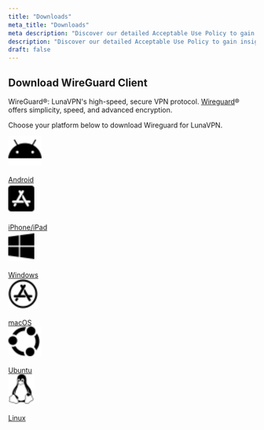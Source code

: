 ```yaml
---
title: "Downloads"
meta_title: "Downloads"
meta description: "Discover our detailed Acceptable Use Policy to gain insight into how we safeguard your personal data and guarantee your online privacy. Explore the types of information we collect, its purpose, and your rights concerning your data."
description: "Discover our detailed Acceptable Use Policy to gain insight into how we safeguard your personal data and guarantee your online privacy. Explore the types of information we collect, its purpose, and your rights concerning your data."
draft: false
---
```


## Download WireGuard Client

WireGuard&reg;: LunaVPN's high-speed, secure VPN protocol. <a href="https://www.wireguard.com/" target="_blank">Wireguard</a>&reg; offers simplicity, speed, and advanced encryption.

Choose your platform below to download Wireguard for LunaVPN.

<div class="grid grid-cols-1 sm:grid-cols-2 md:grid-cols-3 lg:grid-cols-6 gap-4">
    <div class="p-4 bg-gray-0 text-center">
        <a href="https://play.google.com/store/apps/details?id=com.wireguard.android" target="_blank">
            <div class="rounded-full bg-white p-2">
                <img src="https://raw.githubusercontent.com/repasscloud/lunavpn-www/main/app/assets/images/fa-icons/android.svg"
                    alt="WireGuard on Android"
                    style="height: 60px;"
                >
            </div>
            <br />Android
        </a>
    </div>
    <div class="p-4 bg-gray-0 text-center">
        <a href="https://apps.apple.com/us/app/wireguard/id1441195209" target="_blank">
            <div class="rounded-full bg-white p-2">
                <img src="https://raw.githubusercontent.com/repasscloud/lunavpn-www/main/app/assets/images/fa-icons/app-store-ios.svg"
                    alt="WireGuard on iOS"
                    style="height: 60px;"
                >
            </div>
            <br />iPhone/iPad
        </a>
    </div>
    <div class="p-4 bg-gray-0 text-center">
        <a href="https://download.wireguard.com/windows-client/wireguard-installer.exe" target="_blank">
            <div class="rounded-full bg-white p-2">
                <img src="https://raw.githubusercontent.com/repasscloud/lunavpn-www/main/app/assets/images/fa-icons/windows.svg"
                    alt="WireGuard on Windows"
                    style="height: 60px;"
                >
            </div>
            <br />Windows
        </a>
    </div>
    <div class="p-4 bg-gray-0 text-center">
        <a href="https://itunes.apple.com/us/app/wireguard/id1441195209?ls=1&mt=8" target="_blank">
            <div class="rounded-full bg-white p-2">
                <img src="https://raw.githubusercontent.com/repasscloud/lunavpn-www/main/app/assets/images/fa-icons/app-store.svg"
                    alt="WireGuard on Ubuntu"
                    style="height: 60px;"
                >
            </div>
            <br />macOS
        </a>
    </div>
    <div class="p-4 bg-gray-0 text-center">
        <a href="https://www.wireguard.com/install/#ubuntu-module-tools" target="_blank">
            <div class="rounded-full bg-white p-2">
                <img src="https://raw.githubusercontent.com/repasscloud/lunavpn-www/main/app/assets/images/fa-icons/ubuntu.svg"
                    alt="WireGuard on Ubuntu"
                    style="height: 60px;"
                >
            </div>
            <br />Ubuntu
        </a>
    </div>
    <div class="p-4 bg-gray-0 text-center">
        <a href="https://www.wireguard.com/install/" target="_blank">
            <div class="rounded-full bg-white p-2">
                <img src="https://raw.githubusercontent.com/repasscloud/lunavpn-www/main/app/assets/images/fa-icons/linux.svg"
                    alt="WireGuard on Linux/Other"
                    style="height: 60px;"
                >
            </div>
            <br />Linux
        </a>
    </div>
</div>

